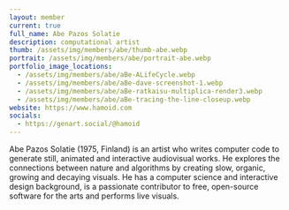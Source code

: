 ```yaml
---
layout: member
current: true
full_name: Abe Pazos Solatie
description: computational artist
thumb: /assets/img/members/abe/thumb-abe.webp
portrait: /assets/img/members/abe/portrait-abe.webp
portfolio_image_locations:
  - /assets/img/members/abe/aBe-ALifeCycle.webp
  - /assets/img/members/abe/aBe-dave-screenshot-1.webp
  - /assets/img/members/abe/aBe-ratkaisu-multiplica-render3.webp
  - /assets/img/members/abe/aBe-tracing-the-line-closeup.webp
website: https://www.hamoid.com
socials: 
  - https://genart.social/@hamoid
---
```

Abe Pazos Solatie (1975, Finland) is an artist who writes computer code to generate still, animated and interactive audiovisual works. He explores the connections between nature and algorithms by creating slow, organic, growing and decaying visuals. He has a computer science and interactive design background, is a passionate contributor to free, open-source software for the arts and performs live visuals.
